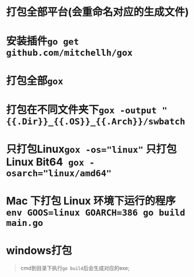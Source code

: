 # 打包全部平台(会重命名对应的生成文件)
# 安装插件`go get github.com/mitchellh/gox`
# 打包全部`gox`
# 打包在不同文件夹下`gox -output "{{.Dir}}_{{.OS}}_{{.Arch}}/swbatch`
# 只打包Linux`gox -os="linux"` 只打包Linux Bit64` gox -osarch="linux/amd64"`
# Mac 下打包 Linux 环境下运行的程序 `env GOOS=linux GOARCH=386 go build main.go`

# windows打包
>cmd到目录下执行`go build`后会生成对应的exe;
